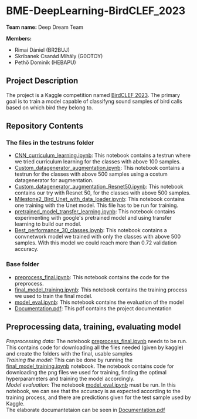 # BME-DeepLearning-BirdCLEF_2023

**Team name:** Deep Dream Team

**Members:**
- Rimai Dániel (BR2BUJ)
- Skribanek Csanád Mihály (G0OTOY)
- Pethő Dominik (HEBAPU)

## Project Description

The project is a Kaggle competition named [BirdCLEF 2023](https://www.kaggle.com/competitions/birdclef-2023). The primary goal is to train a model capable of classifyng sound samples of bird calls based on which bird they belong
 to.
## Repository Contents

### The files in the testruns folder
- [CNN_curriculum_learning.ipynb](testruns/CNN_curriculum_learning.ipynb): This notebook contains a testrun where we tried curriculum learning for the classes with above 100 samples.
- [Custom_datagenerator_augmentation.ipynb](testruns/Custom_datagenerator_augmentation.ipynb): This notebook contains a testrun for the classes with above 500 samples using a costum datagenerator for augmentation.
- [Custom_datagenerator_augmentation_Resnet50.ipynb](testruns/Custom_datagenerator_augmentation_Resnet50.ipynb): This notebook contains our try with Resnet 50, for the classes with above 500 samples.
- [Milestone2_Bird_Unet_with_data_loader.ipynb](testruns/Milestone2_Bird_Unet_with_data_loader.ipynb): This notebook contains one training with the Unet model. This file has to be run for training.
- [pretrained_model_transfer_learning.ipynb](testruns/pretrained_model_transfer_learning.ipynb): This  notebook contains experimenting with google's pretrained model and using transfer learning to build our model.
- [Best_performance_30_classes.ipynb](testruns/Best_performance_30_classes.ipynb): This notebook contains a convnetwork model we trained with only the classes with above 500 samples. With this model we could reach more than 0.72 validation accuracy.


### Base folder
- [preprocess_final.ipynb](preprocess_final.ipynb): This notebook contains the code for the preprocess.
- [final_model_training.ipynb](final_model_training.ipynb): This notebook contains the training process we used to train the final model.
- [model_eval.ipynb](model_eval.ipynb): This notebook contains the evaluation of the model
- [Documentation.pdf](Documentation.pdf): This pdf contains the project documentation

## Preprocessing data, training, evaluating model
*Preprocessing data:* The notebook [preprocess_final.ipynb](preprocess_final.ipynb) needs to be run. This contains code for downloading all the files needed (given by kaggle) and create the folders with the final, usable samples\
*Training the model:* This can be done by running the [final_model_training.ipynb](final_model_training.ipynb) notebook. The notebook contains code for downloading the png files we used for training, finding the optimal hyperparameters and training the model accordingly.\
*Model evaluation:* The notebook [model_eval.ipynb](model_eval.ipynb) must be run. In this notebook, we can see that the accuracy is as expected according to the training process, and there are predictions given for the test sample used by Kaggle.\
The elaborate documantetaion can be seen in [Documentation.pdf](Documentation.pdf)
